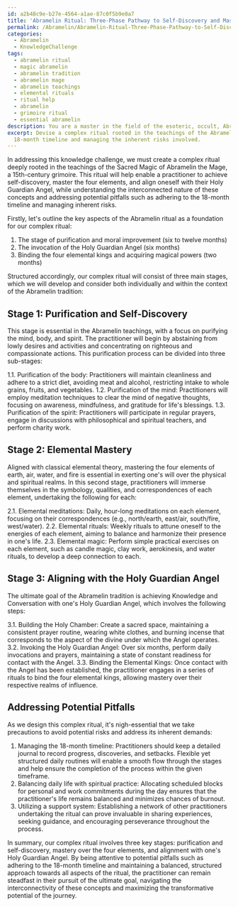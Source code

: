```yaml
---
id: a2b48c9e-b27e-4564-a1ae-87c0f5b9e0a7
title: 'Abramelin Ritual: Three-Phase Pathway to Self-Discovery and Mastery'
permalink: /Abramelin/Abramelin-Ritual-Three-Phase-Pathway-to-Self-Discovery-and-Mastery/
categories:
  - Abramelin
  - KnowledgeChallenge
tags:
  - abramelin ritual
  - magic abramelin
  - abramelin tradition
  - abramelin mage
  - abramelin teachings
  - elemental rituals
  - ritual help
  - abramelin
  - grimoire ritual
  - essential abramelin
description: You are a master in the field of the esoteric, occult, Abramelin and Education. You are a writer of tests, challenges, books and deep knowledge on Abramelin for initiates and students to gain deep insights and understanding from. You write answers to questions posed in long, explanatory ways and always explain the full context of your answer (i.e., related concepts, formulas, examples, or history), as well as the step-by-step thinking process you take to answer the challenges. Be rigorous and thorough, and summarize the key themes, ideas, and conclusions at the end.
excerpt: Devise a complex ritual rooted in the teachings of the Abramelin, incorporating aspects of self-discovery, mastery over the four elements, and alignment with one's Holy Guardian Angel, highlighting the interconnectivity of these concepts while avoiding potential pitfalls associated with the journey, such as adhering to the
  18-month timeline and managing the inherent risks involved.
---
```

In addressing this knowledge challenge, we must create a complex ritual deeply rooted in the teachings of the Sacred Magic of Abramelin the Mage, a 15th-century grimoire. This ritual will help enable a practitioner to achieve self-discovery, master the four elements, and align oneself with their Holy Guardian Angel, while understanding the interconnected nature of these concepts and addressing potential pitfalls such as adhering to the 18-month timeline and managing inherent risks.

Firstly, let's outline the key aspects of the Abramelin ritual as a foundation for our complex ritual:

1. The stage of purification and moral improvement (six to twelve months)
2. The invocation of the Holy Guardian Angel (six months)
3. Binding the four elemental kings and acquiring magical powers (two months)

Structured accordingly, our complex ritual will consist of three main stages, which we will develop and consider both individually and within the context of the Abramelin tradition:

Stage 1: Purification and Self-Discovery
-------------------------------------------

This stage is essential in the Abramelin teachings, with a focus on purifying the mind, body, and spirit. The practitioner will begin by abstaining from lowly desires and activities and concentrating on righteous and compassionate actions. This purification process can be divided into three sub-stages:

1.1. Purification of the body: Practitioners will maintain cleanliness and adhere to a strict diet, avoiding meat and alcohol, restricting intake to whole grains, fruits, and vegetables.
1.2. Purification of the mind: Practitioners will employ meditation techniques to clear the mind of negative thoughts, focusing on awareness, mindfulness, and gratitude for life's blessings.
1.3. Purification of the spirit: Practitioners will participate in regular prayers, engage in discussions with philosophical and spiritual teachers, and perform charity work.

Stage 2: Elemental Mastery
-----------------------------

Aligned with classical elemental theory, mastering the four elements of earth, air, water, and fire is essential in exerting one's will over the physical and spiritual realms. In this second stage, practitioners will immerse themselves in the symbology, qualities, and correspondences of each element, undertaking the following for each:

2.1. Elemental meditations: Daily, hour-long meditations on each element, focusing on their correspondences (e.g., north/earth, east/air, south/fire, west/water).
2.2. Elemental rituals: Weekly rituals to attune oneself to the energies of each element, aiming to balance and harmonize their presence in one's life.
2.3. Elemental magic: Perform simple practical exercises on each element, such as candle magic, clay work, aerokinesis, and water rituals, to develop a deep connection to each.

Stage 3: Aligning with the Holy Guardian Angel
-----------------------------------------------

The ultimate goal of the Abramelin tradition is achieving Knowledge and Conversation with one's Holy Guardian Angel, which involves the following steps:

3.1. Building the Holy Chamber: Create a sacred space, maintaining a consistent prayer routine, wearing white clothes, and burning incense that corresponds to the aspect of the divine under which the Angel operates.
3.2. Invoking the Holy Guardian Angel: Over six months, perform daily invocations and prayers, maintaining a state of constant readiness for contact with the Angel.
3.3. Binding the Elemental Kings: Once contact with the Angel has been established, the practitioner engages in a series of rituals to bind the four elemental kings, allowing mastery over their respective realms of influence.

Addressing Potential Pitfalls
-------------------------------

As we design this complex ritual, it's nigh-essential that we take precautions to avoid potential risks and address its inherent demands:

1. Managing the 18-month timeline: Practitioners should keep a detailed journal to record progress, discoveries, and setbacks. Flexible yet structured daily routines will enable a smooth flow through the stages and help ensure the completion of the process within the given timeframe.
2. Balancing daily life with spiritual practice: Allocating scheduled blocks for personal and work commitments during the day ensures that the practitioner's life remains balanced and minimizes chances of burnout.
3. Utilizing a support system: Establishing a network of other practitioners undertaking the ritual can prove invaluable in sharing experiences, seeking guidance, and encouraging perseverance throughout the process.

In summary, our complex ritual involves three key stages: purification and self-discovery, mastery over the four elements, and alignment with one's Holy Guardian Angel. By being attentive to potential pitfalls such as adhering to the 18-month timeline and maintaining a balanced, structured approach towards all aspects of the ritual, the practitioner can remain steadfast in their pursuit of the ultimate goal, navigating the interconnectivity of these concepts and maximizing the transformative potential of the journey.

